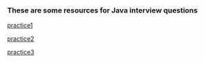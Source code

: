 ### These are some resources for Java interview questions
[practice1](https://www.java67.com/2015/12/top-30-oops-concept-interview-questions-answers-java.html)

[practice2](https://www.edureka.co/blog/interview-questions/java-interview-questions/)

[practice3](https://www.fullstack.cafe/blog/csharp-object-oriented-programming-interview-questions)

